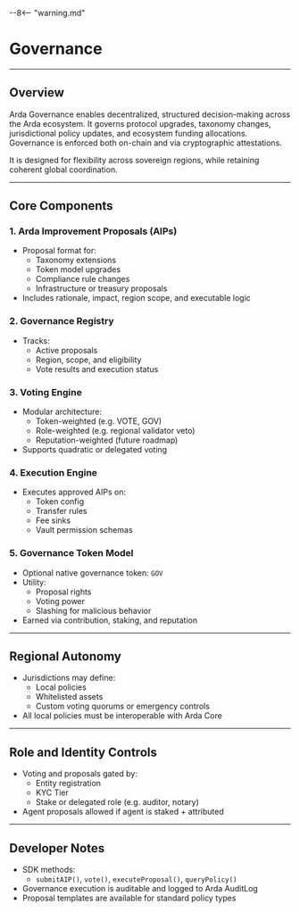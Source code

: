 --8<-- "warning.md"
# Governance

---

## Overview

Arda Governance enables decentralized, structured decision-making across the Arda ecosystem. It governs protocol upgrades, taxonomy changes, jurisdictional policy updates, and ecosystem funding allocations. Governance is enforced both on-chain and via cryptographic attestations.

It is designed for flexibility across sovereign regions, while retaining coherent global coordination.

---

## Core Components

### 1. **Arda Improvement Proposals (AIPs)**
- Proposal format for:
  - Taxonomy extensions
  - Token model upgrades
  - Compliance rule changes
  - Infrastructure or treasury proposals
- Includes rationale, impact, region scope, and executable logic

### 2. **Governance Registry**
- Tracks:
  - Active proposals
  - Region, scope, and eligibility
  - Vote results and execution status

### 3. **Voting Engine**
- Modular architecture:
  - Token-weighted (e.g. VOTE, GOV)
  - Role-weighted (e.g. regional validator veto)
  - Reputation-weighted (future roadmap)
- Supports quadratic or delegated voting

### 4. **Execution Engine**
- Executes approved AIPs on:
  - Token config
  - Transfer rules
  - Fee sinks
  - Vault permission schemas

### 5. **Governance Token Model**
- Optional native governance token: `GOV`
- Utility:
  - Proposal rights
  - Voting power
  - Slashing for malicious behavior
- Earned via contribution, staking, and reputation

---

## Regional Autonomy

- Jurisdictions may define:
  - Local policies
  - Whitelisted assets
  - Custom voting quorums or emergency controls
- All local policies must be interoperable with Arda Core

---

## Role and Identity Controls

- Voting and proposals gated by:
  - Entity registration
  - KYC Tier
  - Stake or delegated role (e.g. auditor, notary)
- Agent proposals allowed if agent is staked + attributed

---

## Developer Notes

- SDK methods:
  - `submitAIP()`, `vote()`, `executeProposal()`, `queryPolicy()`
- Governance execution is auditable and logged to Arda AuditLog
- Proposal templates are available for standard policy types
